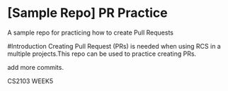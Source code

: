# [Sample Repo] PR Practice
A sample repo for practicing how to create Pull Requests

#Introduction
Creating Pull Request (PRs) is needed when using RCS in a multiple projects.This repo can be used to practice creating PRs.

add more commits.

CS2103 WEEK5

